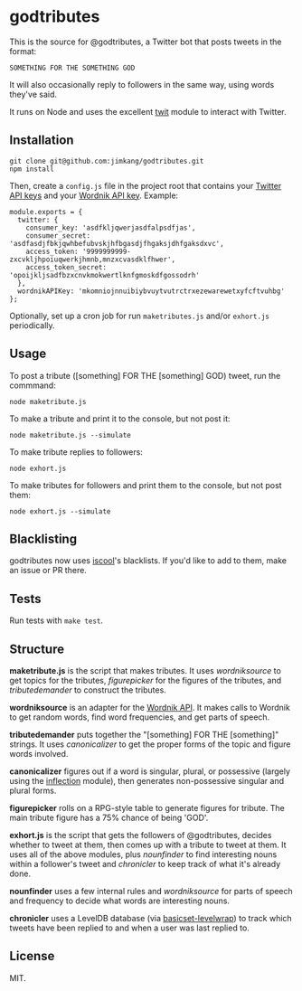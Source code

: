 godtributes
===========

This is the source for @godtributes, a Twitter bot that posts tweets in the format:

    SOMETHING FOR THE SOMETHING GOD

It will also occasionally reply to followers in the same way, using words they've said.

It runs on Node and uses the excellent [twit](https://github.com/ttezel/twit) module to interact with Twitter.

Installation
------------

    git clone git@github.com:jimkang/godtributes.git
    npm install

Then, create a `config.js` file in the project root that contains your [Twitter API keys](https://apps.twitter.com/) and your [Wordnik API key](http://developer.wordnik.com/). Example:

    module.exports = {
      twitter: {
        consumer_key: 'asdfkljqwerjasdfalpsdfjas',
        consumer_secret: 'asdfasdjfbkjqwhbefubvskjhfbgasdjfhgaksjdhfgaksdxvc',
        access_token: '9999999999-zxcvkljhpoiuqwerkjhmnb,mnzxcvasdklfhwer',
        access_token_secret: 'opoijkljsadfbzxcnvkmokwertlknfgmoskdfgossodrh'
      },
      wordnikAPIKey: 'mkomniojnnuibiybvuytvutrctrxezewarewetxyfcftvuhbg'
    };

Optionally, set up a cron job for run `maketributes.js` and/or `exhort.js` periodically.

Usage
-----

To post a tribute ([something] FOR THE [something] GOD) tweet, run the commmand:

    node maketribute.js

To make a tribute and print it to the console, but not post it:

    node maketribute.js --simulate

To make tribute replies to followers:

    node exhort.js

To make tributes for followers and print them to the console, but not post them:

    node exhort.js --simulate

Blacklisting
------------

godtributes now uses [iscool](https://github.com/jimkang/iscool)'s blacklists. If you'd like to add to them, make an issue or PR there.

Tests
-----

Run tests with `make test`.

Structure
---------

**maketribute.js** is the script that makes tributes. It uses *wordniksource* to get topics for the tributes, *figurepicker* for the figures of the tributes, and *tributedemander* to construct the tributes.

**wordniksource** is an adapter for the [Wordnik API](developer.wordnik.com/docs.html). It makes calls to Wordnik to get random words, find word frequencies, and get parts of speech.

**tributedemander** puts together the "[something] FOR THE [something]" strings. It uses *canonicalizer* to get the proper forms of the topic and figure words involved.

**canonicalizer** figures out if a word is singular, plural, or possessive (largely using the [inflection](https://www.npmjs.org/package/inflection) module), then generates non-possessive singular and plural forms.

**figurepicker** rolls on a RPG-style table to generate figures for tribute. The main tribute figure has a 75% chance of being 'GOD'.


**exhort.js** is the script that gets the followers of @godtributes, decides whether to tweet at them, then comes up with a tribute to tweet at them. It uses all of the above modules, plus *nounfinder* to find interesting nouns within a follower's tweet and *chronicler* to keep track of what it's already done.

**nounfinder** uses a few internal rules and *wordniksource* for parts of speech and frequency to decide what words are interesting nouns.

**chronicler** uses a LevelDB database (via [basicset-levelwrap](https://github.com/jimkang/basicset-levelwrap)) to track which tweets have been replied to and when a user was last replied to.

License
-------

MIT.
